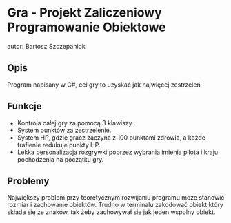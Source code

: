 # Gra - Projekt Zaliczeniowy Programowanie Obiektowe

autor: Bartosz Szczepaniok

## Opis

Program napisany w C#, cel gry to uzyskać jak najwięcej zestrzeleń 

## Funkcje

- Kontrola całej gry za pomocą 3 klawiszy.
- System punktów za zestrzelenie.
- System HP, gdzie gracz zaczyna z 100 punktami zdrowia, a każde trafienie redukuje punkty HP.
- Lekka personalizacja rozgrywki poprzez wybrania imienia pilota i kraju pochodzenia na początku gry.

## Problemy

Największy problem przy teoretycznym rozwijaniu programu może stanowić rozmiar i zachowanie obiektów. Trudno w terminalu zakodować obiekt który składa się ze znaków, tak żeby zachowywał sie jak jeden wspolny obiekt.
